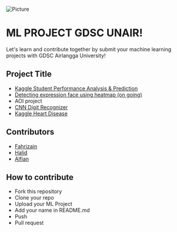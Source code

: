 ![Picture](https://github.com/dscunair/Hacktoberfest/blob/main/DSC%20Universitas%20Airlangga%20Logo%20x1.png)

# ML PROJECT GDSC UNAIR!
Let's learn and contribute together by submit your machine learning projects with GDSC Airlangga University!


## Project Title
- <a href="./kaggle-student-performance">Kaggle Student Performance Analysis & Prediction</a>
- <a href="HeatMap/">Detecting expression face using heatmap (on going) </a>
- AOI project
- <a href="./cnn-digit-recognizer">CNN Digit Recognizer</a>
- <a href="./heart-disease">Kaggle Heart Disease</a>

## Contributors
- [Fahrizain](https://github.com/fhrzn)
- [Halid](https://github.com/hmk1337)
- [Alfian](https://github.com/alfianp613)

## How to contribute

- Fork this repository
- Clone your repo
- Upload your ML Project
- Add your name in README.md
- Push
- Pull request
